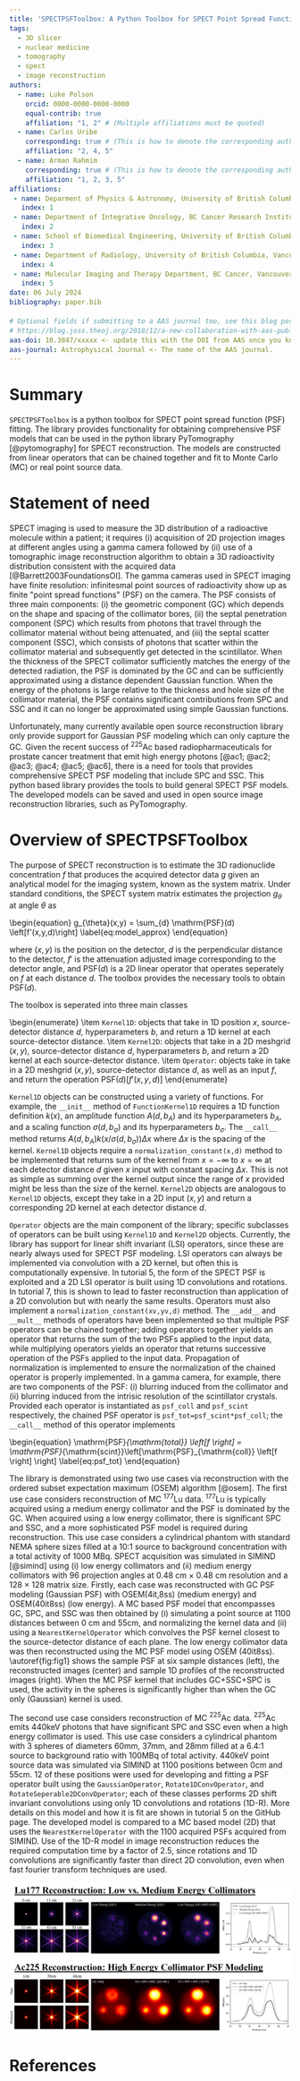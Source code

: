 ```yaml
---
title: 'SPECTPSFToolbox: A Python Toolbox for SPECT Point Spread Function Modeling'
tags:
  - 3D slicer
  - nuclear medicine
  - tomography
  - spect
  - image reconstruction
authors:
  - name: Luke Polson
    orcid: 0000-0000-0000-0000
    equal-contrib: true
    affiliation: "1, 2" # (Multiple affiliations must be quoted)
  - name: Carlos Uribe
    corresponding: true # (This is how to denote the corresponding author)
    affiliation: "2, 4, 5"
  - name: Arman Rahmim
    corresponding: true # (This is how to denote the corresponding author)
    affiliation: "1, 2, 3, 5"
affiliations:
 - name: Deparment of Physics & Astronomy, University of British Columbia, Vancouver Canada
   index: 1
 - name: Department of Integrative Oncology, BC Cancer Research Institute, Vancouver Canada
   index: 2
 - name: School of Biomedical Engineering, University of British Columbia, Vancouver Canada
   index: 3
 - name: Department of Radiology, University of British Columbia, Vancouver Canada
   index: 4
 - name: Molecular Imaging and Therapy Department, BC Cancer, Vancouver Canada
   index: 5
date: 06 July 2024
bibliography: paper.bib

# Optional fields if submitting to a AAS journal too, see this blog post:
# https://blog.joss.theoj.org/2018/12/a-new-collaboration-with-aas-publishing
aas-doi: 10.3847/xxxxx <- update this with the DOI from AAS once you know it.
aas-journal: Astrophysical Journal <- The name of the AAS journal.
---
```


# Summary

`SPECTPSFToolbox` is a python toolbox for SPECT point spread function (PSF) fitting. The library provides functionality for obtaining comprehensive PSF models that can be used in the python library PyTomography [@pytomography] for SPECT reconstruction. The models are constructed from linear operators that can be chained together and fit to Monte Carlo (MC) or real point source data.


# Statement of need

SPECT imaging is used to measure the 3D distribution of a radioactive molecule within a patient; it requires (i) acquisition of 2D projection images at different angles using a gamma camera followed by (ii) use of a tomographic image reconstruction algorithm to obtain a 3D radioactivity distribution consistent with the acquired data [@Barrett2003FoundationsOI]. The gamma cameras used in SPECT imaging have finite resolution: infinitesmal point sources of radioactivity show up as finite "point spread functions" (PSF) on the camera. The PSF consists of three main components: (i) the geometric component (GC) which depends on the shape and spacing of the collimator bores, (ii) the septal penetration component (SPC) which results from photons that travel through the collimator material without being attenuated, and (iii) the septal scatter component (SSC), which consists of photons that scatter within the collimator material and subsequently get detected in the scintillator. When the thickness of the SPECT collimator sufficiently matches the energy of the detected radiation, the PSF is dominated by the GC and can be sufficiently approximated using a distance dependent Gaussian function. When the energy of the photons is large relative to the thickness and hole size of the collimator material, the PSF contains significant contributions from SPC and SSC and it can no longer be approximated using simple Gaussian functions.

Unfortunately, many currently available open source reconstruction library only provide support for Gaussian PSF modeling which can only capture the GC. Given the recent success of ${}^{225}$Ac based radiopharmaceuticals for prostate cancer treatment that emit high energy photons [@ac1; @ac2; @ac3; @ac4; @ac5; @ac6], there is a need for tools that provides comprehensive SPECT PSF modeling that include SPC and SSC. This python based library provides the tools to build general SPECT PSF models. The developed models can be saved and used in open source image reconstruction libraries, such as PyTomography.


# Overview of SPECTPSFToolbox

The purpose of SPECT reconstruction is to estimate the 3D radionuclide concentration $f$ that produces the acquired detector data $g$ given an analytical model for the imaging system, known as the system matrix. Under standard conditions, the SPECT system matrix estimates the projection $g_{\theta}$ at angle $\theta$ as

\begin{equation}
    g_{\theta}(x,y) = \sum_{d} \mathrm{PSF}(d) \left[f'(x,y,d)\right]
    \label{eq:model_approx}
\end{equation}

where $(x,y)$ is the position on the detector, $d$ is the perpendicular distance to the detector, $f'$ is the attenuation adjusted image corresponding to the detector angle, and $\mathrm{PSF}(d)$ is a 2D linear operator that operates seperately on $f$ at each distance $d$. The toolbox provides the necessary tools to obtain $\mathrm{PSF}(d)$.

The toolbox is seperated into three main classes

\begin{enumerate}
\item `Kernel1D`: objects that take in 1D position $x$, source-detector distance $d$, hyperparameters $b$, and return a 1D kernel at each source-detector distance.
\item `Kernel2D`: objects that take in a 2D meshgrid  $(x,y)$, source-detector distance $d$, hyperparameters $b$, and return a 2D kernel at each source-detector distance.
\item `Operator`: objects take in take in a 2D meshgrid $(x,y)$, source-detector distance $d$, as well as an input $f$, and return the operation $\mathrm{PSF}(d) \left[f'(x,y,d)\right]$
\end{enumerate}

`Kernel1D` objects can be constructed using a variety of functions. For example, the `__init__` method of `FunctionKernel1D` requires a 1D function definition $k(x)$, an amplitude function $A(d,b_A)$ and its hyperparameters $b_A$, and a scaling function $\sigma(d,b_{\sigma})$ and its hyperparameters $b_{\sigma}$. The `__call__` method returns $A(d,b_A)k(x/\sigma(d,b_{\sigma})) \Delta x$ where $\Delta x$ is the spacing of the kernel. `Kernel1D` objects require a `normalization_constant(x,d)` method to be implemented that returns sum of the kernel from $x=-\infty$ to $x=\infty$ at each detector distance $d$ given $x$ input with constant spacing $\Delta x$. This is not as simple as summing over the kernel output since the range of $x$ provided might be less than the size of the kernel. `Kernel2D` objects are analogous to `Kernel1D` objects, except they take in a 2D input $(x,y)$ and return a corresponding 2D kernel at each detector distance $d$. 

`Operator` objects are the main component of the library; specific subclasses of operators can be built using `Kernel1D` and `Kernel2D` objects. Currently, the library has support for linear shift invariant (LSI) operators, since these are nearly always used for SPECT PSF modeling. LSI operators can always be implemented via convolution with a 2D kernel, but often this is computationally expensive. In tutorial 5, the form of the SPECT PSF is exploited and a 2D LSI operator is built using 1D convolutions and rotations. In tutorial 7, this is shown to lead to faster reconstruction than application of a 2D convolution but with nearly the same results. Operators must also implement a `normalization_constant(xv,yv,d)` method. The `__add__` and `__mult__` methods of operators have been implemented so that multiple PSF operators can be chained together; adding operators together yields an operator that returns the sum of the two PSFs applied to the input data, while multiplying operators yields an operator that returns successive operation of the PSFs applied to the input data. Propagation of normalization is implemented to ensure the normalization of the chained operator is properly implemented. In a gamma camera, for example, there are two components of the PSF: (i) blurring induced from the collimator and (ii) blurring induced from the intrisic resolution of the scintillator crystals. Provided each operator is instantiated as `psf_coll` and `psf_scint` respectively, the chained PSF operator is `psf_tot=psf_scint*psf_coll`; the `__call__` method of this operator implements

\begin{equation}
    \mathrm{PSF}_{\mathrm{total}} \left[f \right] = \mathrm{PSF}_{\mathrm{scint}}\left[\mathrm{PSF}_{\mathrm{coll}} \left[f \right] \right]
    \label{eq:psf_tot}
\end{equation}

The library is demonstrated using two use cases via reconstruction with the ordered subset expectation maximum (OSEM) algorithm [@osem]. The first use case considers reconstruction of MC ${}^{177}$Lu data. ${}^{177}$Lu is typically acquired using a medium energy collimator and the PSF is dominated by the GC. When acquired using a low energy collimator, there is significant SPC and SSC, and a more sophisticated PSF model is required during reconstruction. This use case considers a cylindrical phantom with standard NEMA sphere sizes filled at a 10:1 source to background concentration with a total activity of 1000 MBq. SPECT acquisition was simulated in SIMIND [@simind] using (i) low energy collimators and (ii) medium energy collimators with 96 projection angles at 0.48 cm $\times$ 0.48 cm resolution and a 128 $\times$ 128 matrix size. Firstly, each case was reconstructed with GC PSF modeling (Gaussian PSF) with OSEM(4it,8ss) (medium energy) and OSEM(40it8ss) (low energy). A MC based PSF model that encompasses GC, SPC, and SSC was then obtained by (i) simulating a point source at 1100 distances between 0 cm and 55cm, and normalizing the kernel data and (ii) using a `NearestKernelOperator` which convolves the PSF kernel closest to the source-detector distance of each plane. The low energy collimator data was then reconstructed using the MC PSF model using OSEM (40it8ss). \autoref{fig:fig1} shows the sample PSF at six sample distances (left), the reconstructed images (center) and sample 1D profiles of the reconstructed images (right). When the MC PSF kernel that includes GC+SSC+SPC is used, the activity in the spheres is significantly higher than when the GC only (Gaussian) kernel is used. 

The second use case considers reconstruction of MC ${}^{225}$Ac data. ${}^{225}$Ac emits 440keV photons that have significant SPC and SSC even when a high energy collimator is used. This use case considers a cylindrical phantom with 3 spheres of diameters 60mm, 37mm, and 28mm filled at a 6.4:1 source to background ratio with 100MBq of total activity. 440keV point source data was simulated via SIMIND at 1100 positions between 0cm and 55cm. 12 of these positions were used for developing and fitting a PSF operator built using the `GaussianOperator`, `Rotate1DConvOperator`, and `RotateSeperable2DConvOperator`; each of these classes performs 2D shift invariant convolutions using only 1D convolutions and rotations 
(1D-R). More details on this model and how it is fit are shown in tutorial 5 on the GitHub page. The developed model is compared to a MC based model (2D) that uses the `NearestKernelOperator` with the 1100 acquired PSFs acquired from SIMIND. Use of the 1D-R model in image reconstruction reduces the required computation time by a factor of 2.5, since rotations and 1D convolutions are significantly faster than direct 2D convolution, even when fast fourier transform techniques are used.

![Upper: ${}^{177}$Lu reconstruction example. From left to right: MC PSF data at various source detector distances, axial slices from reconstructions, and central vertical 1D profile from shown axial slices. Lower: ${}^{225}$Ac reconstruction example. From left to right: MC PSF data and predicted 1D-R fit, axial slices from reconstructions, and central vertical 1D profile from shown axial slices.\label{fig:fig1}](fig1.png)


# References